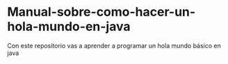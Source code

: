# Manual-sobre-como-hacer-un-hola-mundo-en-java
Con este repositorio vas a aprender a programar un hola mundo básico en java
